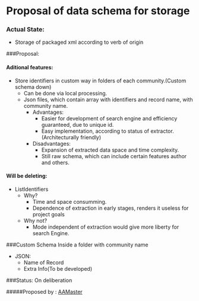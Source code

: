 Proposal of data schema for storage
====================================

### Actual State:
- Storage of packaged xml according to verb of origin

###Proposal:
#### Aditional features:
- Store identifiers in custom way in folders of each community.(Custom schema down)
    - Can be done via local processing.
    - Json files, which contain array with identifiers and record name, with community name.
        - Advantages:
            - Easier for development of search engine and efficiency guaranteed, due to unique id.
            - Easy implementation, according to status of extractor.(Architecturally friendly)
        - Disadvantages:
            - Expansion of extracted data space and time complexity.
            - Still raw schema, which can include certain features author and others.

#### Will be deleting:
- ListIdentifiers
    - Why?
        - Time and space consumming.
        - Dependence of extraction in early stages, renders it useless for project goals
    - Why not?
        - Mode independent of extraction would give more liberty for search Engine.

###Custom Schema
Inside a folder with community name

- JSON:
    - Name of Record
    - Extra Info(To be developed)

###Status: On deliberation

#####Proposed by : [AAMaster](https://github.com/AAMaster)
